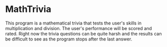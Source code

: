 # MathTrivia

This program is a mathematical trivia that tests the user's skills in multiplication and division.
The user's performance will be scored and rated. Right now the trivia questions can be quite harsh and the results can be difficult to see
as the program stops after the last answer.